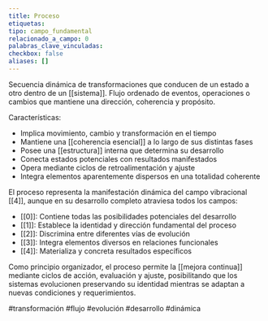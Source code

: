 ```yaml
---
title: Proceso
etiquetas: 
tipo: campo_fundamental
relacionado_a_campo: 0
palabras_clave_vinculadas: 
checkbox: false
aliases: []
---
```


Secuencia dinámica de transformaciones que conducen de un estado a otro dentro de un [[sistema]]. Flujo ordenado de eventos, operaciones o cambios que mantiene una dirección, coherencia y propósito.

Características:
- Implica movimiento, cambio y transformación en el tiempo
- Mantiene una [[coherencia esencial]] a lo largo de sus distintas fases
- Posee una [[estructura]] interna que determina su desarrollo
- Conecta estados potenciales con resultados manifestados
- Opera mediante ciclos de retroalimentación y ajuste
- Integra elementos aparentemente dispersos en una totalidad coherente

El proceso representa la manifestación dinámica del campo vibracional [[4]], aunque en su desarrollo completo atraviesa todos los campos:
- [[0]]: Contiene todas las posibilidades potenciales del desarrollo
- [[1]]: Establece la identidad y dirección fundamental del proceso
- [[2]]: Discrimina entre diferentes vías de evolución
- [[3]]: Integra elementos diversos en relaciones funcionales
- [[4]]: Materializa y concreta resultados específicos

Como principio organizador, el proceso permite la [[mejora continua]] mediante ciclos de acción, evaluación y ajuste, posibilitando que los sistemas evolucionen preservando su identidad mientras se adaptan a nuevas condiciones y requerimientos.

#transformación #flujo #evolución #desarrollo #dinámica
